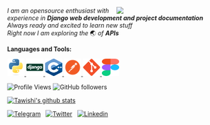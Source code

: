 <img align="right" src="https://media.giphy.com/media/fedryX7dMGMe6lgqDm/giphy.gif" width="250px"></a>
_I am an opensource enthusiast with experience in ***Django web development and project documentation***_ <br>
_Always ready and excited to learn new stuff_ <br>
_Right now I am exploring the_ :earth_asia: _of ***APIs***_


**Languages and Tools:**  

<p align="left"> 
  <a href="https://www.python.org" target="_blank"> <img src="assets/assets/python.svg" alt="python" width="40" height="40"/> </a>
  <a href="https://www.djangoproject.com/" target="_blank"> <img src="assets/assets/django.svg" alt="django" width="40" height="40"/> </a> 
  <a href="https://en.wikipedia.org/wiki/C%2B%2B" target="_blank"> <img src="assets/assets/c++.svg" alt="c++" width="40" height="40"/> </a> 
  <a href="https://www.postman.com/" target="_blank"> <img src="assets/assets/postman.png" alt="postman" width="40" height="40"/> </a>
  <a href="https://www.git.com/" target="_blank"> <img src="assets/assets/git.svg" alt="git" width="40" height="40"/> </a>
  <a href="https://www.figma.com/" target="_blank"> <img src="assets/assets/Figma-logo.svg" alt="git" width="40" height="40"/> </a>
</p>

![Profile Views](https://komarev.com/ghpvc/?username=Tawishi)
![GitHub followers](https://img.shields.io/github/followers/Tawishi?style=social)
<!---![Hits](https://hit.yhype.me/github/profile?user_id=55306738)    merko, gruvbox, tokyonight, onedark, cobalt, synthwave, highcontrast--->

[![Tawishi's github stats](https://github-readme-stats.vercel.app/api?username=Tawishi&count_private=true&show_icons=true&theme=cobalt&include_all_commits=true)](https://github.com/anuraghazra/github-readme-stats)

[![Telegram](https://img.shields.io/badge/-Telegram-blue?logo=Telegram&logoColor=white&style=for-the-badge)](https://t.me/Tawishi) &nbsp;
[![Twitter](https://img.shields.io/badge/-Twitter-blue?logo=Twitter&logoColor=white&style=for-the-badge)](https://twitter.com/Tawishi1) &nbsp;
[![Linkedin](https://img.shields.io/badge/-LinkedIn-blue?style=for-the-badge&logo=Linkedin&logoColor=white)](https://www.linkedin.com/in/tawishisharma/)
